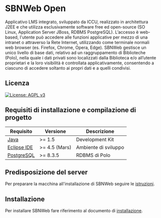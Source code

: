 # SBNWeb Open

Applicativo LMS integrato, sviluppato da ICCU, realizzato in architettura J2EE e che utilizza esclusivamente software free ed open-source (SO Linux, Application Server JBoss, RDBMS PostgreSQL).
L’accesso è web-based, l'utente può accedere alle funzioni applicative per mezzo di una intranet o attraverso la Rete Internet, utilizzando come terminale normali web browser (es. Firefox, Chrome, Opera, Edge).
SBNWeb gestisce un unico livello di base dati, relativo ad un raggruppamento di Biblioteche (Polo), nella quale i dati privati sono localizzati dalla Biblioteca e/o all’utente proprietari e la loro visibilità è controllata applicativamente, consentendo a ciascuno di accedere soltanto ai propri dati e a quelli condivisi.

## Licenza

[![License: AGPL v3](https://img.shields.io/badge/License-AGPL%20v3-blue.svg)](https://www.gnu.org/licenses/agpl-3.0)

## Requisiti di installazione e compilazione di progetto

|Requisito| Versione | Descrizione|
|---|---|---|
|[Java](https://www.oracle.com/technetwork/java/javase/downloads/jdk8-downloads-2133151.html)| >= 1.5|Development Kit|
|[Eclipse IDE](https://www.eclipse.org/ide/)| >= 4.5 (Mars) | Ambiente di sviluppo|
|[PostgreSQL](https://www.postgresql.org/)|>= 8.3.5| RDBMS di Polo

## Predisposizione del server

Per preparare la macchina all'installazione di SBNWeb seguire le [istruzioni](docs/PredisposizioneAmbiente.md).

## Installazione

Per installare SBNWeb fare riferimento al documento di [installazione](KIT_SBNWEB/INSTALL.md).
